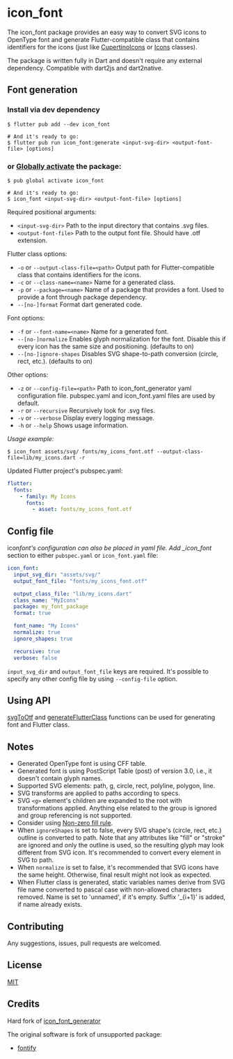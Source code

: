 # icon_font

The icon_font package provides an easy way to convert SVG icons to OpenType font
and generate Flutter-compatible class that contains identifiers for the icons
(just like [CupertinoIcons][] or [Icons][] classes).

The package is written fully in Dart and doesn't require any external dependency.
Compatible with dart2js and dart2native.

[CupertinoIcons]: https://api.flutter.dev/flutter/cupertino/CupertinoIcons-class.html
[Icons]: https://api.flutter.dev/flutter/material/Icons-class.html

## Font generation

### Install via dev dependency

```shell
$ flutter pub add --dev icon_font

# And it's ready to go:
$ flutter pub run icon_font:generate <input-svg-dir> <output-font-file> [options]
```

### or [Globally activate][] the package:

[globally activate]: https://dart.dev/tools/pub/cmd/pub-global

```shell
$ pub global activate icon_font

# And it's ready to go:
$ icon_font <input-svg-dir> <output-font-file> [options]
```

Required positional arguments:

- `<input-svg-dir>`
  Path to the input directory that contains .svg files.
- `<output-font-file>`
  Path to the output font file. Should have .otf extension.

Flutter class options:

- `-o` or `--output-class-file=<path>`
  Output path for Flutter-compatible class that contains identifiers for the icons.
- `-c` or `--class-name=<name>`
  Name for a generated class.
- `-p` or `--package=<name>`
  Name of a package that provides a font. Used to provide a font through package dependency.
- `--[no-]format`
  Format dart generated code.

Font options:

- `-f` or `--font-name=<name>`
  Name for a generated font.
- `--[no-]normalize`
  Enables glyph normalization for the font.
  Disable this if every icon has the same size and positioning.
  (defaults to on)
- `--[no-]ignore-shapes`
  Disables SVG shape-to-path conversion (circle, rect, etc.).
  (defaults to on)

Other options:

- `-z` or `--config-file=<path>`
  Path to icon_font_generator yaml configuration file.
  pubspec.yaml and icon_font.yaml files are used by default.
- `-r` or `--recursive`
  Recursively look for .svg files.
- `-v` or `--verbose`
  Display every logging message.
- `-h` or `--help`
  Shows usage information.

_Usage example:_

```shell
$ icon_font assets/svg/ fonts/my_icons_font.otf --output-class-file=lib/my_icons.dart -r
```

Updated Flutter project's pubspec.yaml:

```yaml
flutter:
  fonts:
    - family: My Icons
      fonts:
        - asset: fonts/my_icons_font.otf
```

## Config file

icon*font's configuration can also be placed in yaml file.
Add \_icon_font* section to either `pubspec.yaml` or `icon_font.yaml` file:

```yaml
icon_font:
  input_svg_dir: "assets/svg/"
  output_font_file: "fonts/my_icons_font.otf"

  output_class_file: "lib/my_icons.dart"
  class_name: "MyIcons"
  package: my_font_package
  format: true

  font_name: "My Icons"
  normalize: true
  ignore_shapes: true

  recursive: true
  verbose: false
```

`input_svg_dir` and `output_font_file` keys are required.
It's possible to specify any other config file by using `--config-file` option.

## Using API

[svgToOtf][] and [generateFlutterClass][] functions can be used for generating font and Flutter class.

[svgToOtf]: https://pub.dev/documentation/icon_font_generator/latest/icon_font_generator/svgToOtf.html
[generateFlutterClass]: https://pub.dev/documentation/icon_font_generator/latest/icon_font_generator/generateFlutterClass.html

## Notes

- Generated OpenType font is using CFF table.
- Generated font is using PostScript Table (post) of version 3.0, i.e., it doesn't contain glyph names.
- Supported SVG elements: path, g, circle, rect, polyline, polygon, line.
- SVG transforms are applied to paths according to specs.
- SVG `<g>` element's children are expanded to the root with transformations applied.
  Anything else related to the group is ignored and group referencing is not supported.
- Consider using [Non-zero fill rule][].
- When `ignoreShapes` is set to false,
  every SVG shape's (circle, rect, etc.) outline is converted to path.
  Note that any attributes like "fill" or "stroke" are ignored and only the outline is used,
  so the resulting glyph may look different from SVG icon.
  It's recommended to convert every element in SVG to path.
- When `normalize` is set to false, it's recommended that SVG icons have the same height.
  Otherwise, final result might not look as expected.
- When Flutter class is generated, static variables names derive from SVG file name
  converted to pascal case with non-allowed characters removed.
  Name is set to 'unnamed', if it's empty.
  Suffix '\_{i+1}' is added, if name already exists.

[Non-zero fill rule]: https://developer.mozilla.org/en-US/docs/Web/SVG/Attribute/fill-rule

## Contributing

Any suggestions, issues, pull requests are welcomed.

## License

[MIT](https://github.com/SkinnyMind/icon_font/blob/master/LICENSE)

## Credits

Hard fork of [icon_font_generator](https://github.com/ScerIO/icon_font_generator)

The original software is fork of unsupported package:

- [fontify](https://github.com/westracer/fontify)

